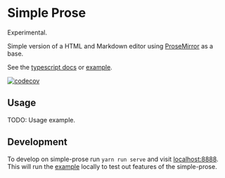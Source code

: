 # Simple Prose

Experimental.

Simple version of a HTML and Markdown editor using [ProseMirror][prosemirror] as a base.

See the [typescript docs][tsdocs] or [example][example].

[![codecov](https://codecov.io/gh/blinkk/simple-prose/branch/main/graph/badge.svg?token=ZNEYSN3BKP)](https://codecov.io/gh/blinkk/simple-prose)

## Usage

TODO: Usage example.

## Development

To develop on simple-prose run `yarn run serve` and visit [localhost:8888][local].
This will run the [example][example] locally to test out features of the simple-prose.

[example]: https://blinkk.github.io/simple-prose/example/
[local]: https://localhost:8888
[prosemirror]: https://prosemirror.net/
[tsdocs]: https://blinkk.github.io/simple-prose/
